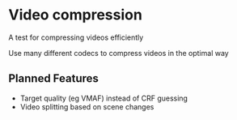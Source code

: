 # Video compression

A test for compressing videos efficiently

Use many different codecs to compress videos in the optimal way

## Planned Features

- Target quality (eg VMAF) instead of CRF guessing
- Video splitting based on scene changes
